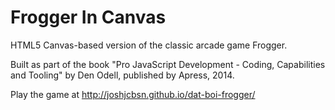 Frogger In Canvas
=================

HTML5 Canvas-based version of the classic arcade game Frogger.

Built as part of the book "Pro JavaScript Development - Coding, Capabilities and Tooling" by Den Odell, published by Apress, 2014.

Play the game at http://joshjcbsn.github.io/dat-boi-frogger/
